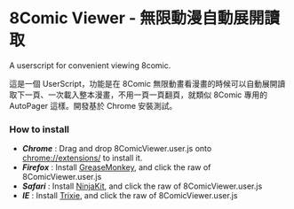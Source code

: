8Comic Viewer - 無限動漫自動展開讀取
=============

A userscript for convenient viewing 8comic.

這是一個 UserScript，功能是在 8Comic 無限動畫看漫畫的時候可以自動展開讀取下一頁、一次載入整本漫畫，不用一頁一頁翻頁，就類似 8Comic 專用的 AutoPager 這樣。開發基於 Chrome 安裝測試。

### How to install ###
* ***Chrome*** : Drag and drop 8ComicViewer.user.js onto [chrome://extensions/](chrome://extensions/) to install it.
* ***Firefox*** : Install [GreaseMonkey](https://addons.mozilla.org/en-US/firefox/addon/greasemonkey/), and click the raw of 8ComicViewer.user.js
* ***Safari*** : Install [NinjaKit](http://ss-o.net/safari/extension/NinjaKit.safariextz), and click the raw of 8ComicViewer.user.js
* ***IE*** : Install [Trixie](http://www.bhelpuri.net/Trixie/), and click the raw of 8ComicViewer.user.js